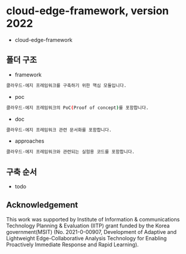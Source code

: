 # cloud-edge-framework, version 2022

- cloud-edge-framework 

## 폴더 구조

- framework

```bash
클라우드-에지 프레임워크를 구축하기 위한 핵심 모듈입니다.
```

- poc

```bash
클라우드-에지 프레임워크의 PoC(Proof of concept)를 포함합니다.
```

- doc

```bash
클라우드-에지 프레임워크 관련 문서화를 포함합니다.
```

- approaches

```bash
클라우드-에지 프레임워크와 관련되는 실험용 코드를 포함합니다.
```

## 구축 순서

- todo


## Acknowledgement
This work was supported by Institute of Information & communications Technology Planning & Evaluation (IITP) grant funded by the Korea government(MSIT) (No. 2021-0-00907, Development of Adaptive and Lightweight Edge-Collaborative Analysis Technology for Enabling Proactively Immediate Response and Rapid Learning).
